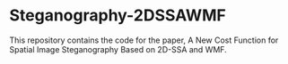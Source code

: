 # Steganography-2DSSAWMF
This repository contains the code for the paper, A New Cost Function for Spatial Image Steganography Based on 2D-SSA and WMF.
